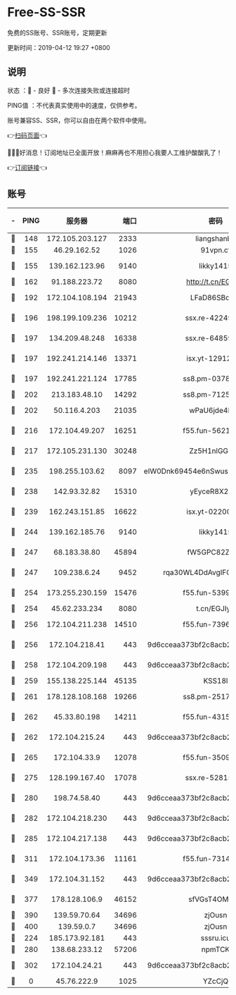 # Free-SS-SSR

免费的SS账号、SSR账号，定期更新

更新时间：2019-04-12 19:27 +0800

## 说明

状态     ：🙂 - 良好 🙁 - 多次连接失败或连接超时

PING值   ：不代表真实使用中的速度，仅供参考。

账号兼容SS、SSR，你可以自由在两个软件中使用。

👉[扫码页面](https://liesauer.github.io/Free-SS-SSR/)👈

🎉🎉🎉好消息！订阅地址已全面开放！麻麻再也不用担心我要人工维护酸酸乳了！

👉[订阅链接](https://www.liesauer.net/yogurt/subscribe?ACCESS_TOKEN=DAYxR3mMaZAsaqUb)👈

## 账号

|-|PING|服务器|端口|密码|加密方式|区域|
|:----:|:----:|:-----:|-----:|:----:|:----:|:----:|
|🙂|148|172.105.203.127|2333|liangshanbo|chacha20|JP|
|🙂|155|46.29.162.52|1026|91vpn.cf|rc4-md5|RU|
|🙂|155|139.162.123.96|9140|likky1415|aes-256-cfb|JP|
|🙂|162|91.188.223.72|8080|http://t.cn/EGJIyrl|rc4-md5|RU|
|🙂|192|172.104.108.194|21943|LFaD86SBq2lY|aes-256-cfb|JP|
|🙂|196|198.199.109.236|10212|ssx.re-42249834|aes-256-cfb|US|
|🙂|197|134.209.48.248|16338|ssx.re-64859691|aes-256-cfb|US|
|🙂|197|192.241.214.146|13371|isx.yt-12912569|aes-256-cfb|US|
|🙂|197|192.241.221.124|17785|ss8.pm-03781993|aes-256-cfb|US|
|🙂|202|213.183.48.10|14292|ss8.pm-71250889|rc4-md5|RU|
|🙂|202|50.116.4.203|21035|wPaU6jde4NZT|aes-256-cfb|US|
|🙂|216|172.104.49.207|16251|f55.fun-56219821|aes-256-cfb|SG|
|🙂|217|172.105.231.130|30248|Zz5H1nlGGKHx|aes-256-cfb|JP|
|🙂|235|198.255.103.62|8097|eIW0Dnk69454e6nSwuspv9DmS201tQ0D|aes-256-cfb|US|
|🙂|238|142.93.32.82|15310|yEyceR8X2EVd|aes-256-cfb|GB|
|🙂|239|162.243.151.85|16622|isx.yt-02200546|aes-256-cfb|US|
|🙂|244|139.162.185.76|9140|likky1415|aes-256-cfb|DE|
|🙂|247|68.183.38.80|45894|fW5GPC82Z97G|aes-256-cfb|GB|
|🙂|247|109.238.6.24|9452|rqa30WL4DdAvgIFG6Fs3znzTa|aes-256-cfb|FR|
|🙂|254|173.255.230.159|15476|f55.fun-53994105|aes-256-cfb|US|
|🙂|254|45.62.233.234|8080|t.cn/EGJIyrl|rc4-md5|CA|
|🙂|256|172.104.211.238|14510|f55.fun-73968171|aes-256-cfb|US|
|🙂|256|172.104.218.41|443|9d6cceaa373bf2c8acb22e60b6a58be6|aes-256-cfb|US|
|🙂|258|172.104.209.198|443|9d6cceaa373bf2c8acb22e60b6a58be6|aes-256-cfb|US|
|🙂|259|155.138.225.144|45135|KSS18l|rc4-md5|US|
|🙂|261|178.128.108.168|19266|ss8.pm-25170314|aes-256-cfb|SG|
|🙂|262|45.33.80.198|14211|f55.fun-43151114|aes-256-cfb|US|
|🙂|262|172.104.215.24|443|9d6cceaa373bf2c8acb22e60b6a58be6|aes-256-cfb|US|
|🙂|265|172.104.33.9|12078|f55.fun-35097379|aes-256-cfb|SG|
|🙂|275|128.199.167.40|17078|ssx.re-52815592|aes-256-cfb|SG|
|🙂|280|198.74.58.40|443|9d6cceaa373bf2c8acb22e60b6a58be6|aes-256-cfb|US|
|🙂|282|172.104.218.230|443|9d6cceaa373bf2c8acb22e60b6a58be6|aes-256-cfb|US|
|🙂|285|172.104.217.138|443|9d6cceaa373bf2c8acb22e60b6a58be6|aes-256-cfb|US|
|🙂|311|172.104.173.36|11161|f55.fun-73141785|aes-256-cfb|SG|
|🙂|349|172.104.31.152|443|9d6cceaa373bf2c8acb22e60b6a58be6|aes-256-cfb|US|
|🙂|377|178.128.106.9|46152|sfVGsT4OMxHC|aes-256-cfb|SG|
|🙂|390|139.59.70.64|34696|zjOusn|chacha20|IN|
|🙂|400|139.59.0.7|34696|zjOusn|chacha20|IN|
|🙂|224|185.173.92.181|443|sssru.icu|rc4-md5|RU|
|🙂|280|138.68.233.12|57206|npmTCK|rc4-md5|US|
|🙂|302|172.104.24.21|443|9d6cceaa373bf2c8acb22e60b6a58be6|aes-256-cfb|US|
|🙁|0|45.76.222.9|1025|YZcCjQ|rc4-md5|JP|
